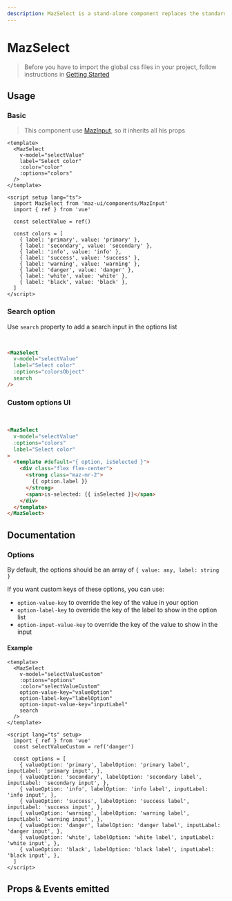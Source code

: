 ```yaml
---
description: MazSelect is a stand-alone component replaces the standard html input select with a beautiful design system. Many options like multiple values, search text field, custom templates options, colors, sizes, disabled, loading, error, warning, valid states, error messages, includes icons.
---
```


# MazSelect

> Before you have to import the global css files in your project, follow instructions in [Getting Started](./../guide/getting-started.md)

## Usage

### Basic

> This component use [MazInput](./maz-input.md), so it inherits all his props

<MazSelect
  label="Select color"
  v-model="selectValue"
  :color="selectValue"
  :options="colors"
/>

```vue
<template>
  <MazSelect
    v-model="selectValue"
    label="Select color"
    :color="color"
    :options="colors"
  />
</template>

<script setup lang="ts">
  import MazSelect from 'maz-ui/components/MazInput'
  import { ref } from 'vue'

  const selectValue = ref()

  const colors = [
    { label: 'primary', value: 'primary' },
    { label: 'secondary', value: 'secondary' },
    { label: 'info', value: 'info' },
    { label: 'success', value: 'success' },
    { label: 'warning', value: 'warning' },
    { label: 'danger', value: 'danger' },
    { label: 'white', value: 'white' },
    { label: 'black', value: 'black' },
  ]
</script>
```

### Search option

Use `search` property to add a search input in the options list

<br />

<MazSelect label="Select color" v-model="selectValue" :options="colors" search />

```html
<MazSelect
  v-model="selectValue"
  label="Select color"
  :options="colorsObject"
  search
/>
```

### Custom options UI

<br />

<MazSelect label="Select color" v-model="selectValue" :options="colors">
  <template #default="{ option, isSelected }">
    <div class="flex flex-center">
      <strong class="maz-mr-2">
        {{ option.label }}
      </strong>
      <span>is-selected: {{ isSelected }}</span>
    </div>
  </template>
</MazSelect>

```html
<MazSelect
  v-model="selectValue"
  :options="colors"
  label="Select color"
>
  <template #default="{ option, isSelected }">
    <div class="flex flex-center">
      <strong class="maz-mr-2">
        {{ option.label }}
      </strong>
      <span>is-selected: {{ isSelected }}</span>
    </div>
  </template>
</MazSelect>
```

## Documentation

### Options

By default, the options should be an array of `{ value: any, label: string }`

If you want custom keys of these options, you can use:

- `option-value-key` to override the key of the value in your option
- `option-label-key` to override the key of the label to show in the option list
- `option-input-value-key` to override the key of the value to show in the input

#### Example

<MazSelect
  v-model="selectValueCustom"
  :options="options"
  :color="selectValueCustom"
  option-value-key="valueOption"
  option-label-key="labelOption"
  option-input-value-key="inputLabel"
  search
/>

```vue
<template>
  <MazSelect
    v-model="selectValueCustom"
    :options="options"
    :color="selectValueCustom"
    option-value-key="valueOption"
    option-label-key="labelOption"
    option-input-value-key="inputLabel"
    search
  />
</template>

<script lang="ts" setup>
  import { ref } from 'vue'
  const selectValueCustom = ref('danger')

  const options = [
    { valueOption: 'primary', labelOption: 'primary label', inputLabel: 'primary input', },
    { valueOption: 'secondary', labelOption: 'secondary label', inputLabel: 'secondary input', },
    { valueOption: 'info', labelOption: 'info label', inputLabel: 'info input', },
    { valueOption: 'success', labelOption: 'success label', inputLabel: 'success input', },
    { valueOption: 'warning', labelOption: 'warning label', inputLabel: 'warning input', },
    { valueOption: 'danger', labelOption: 'danger label', inputLabel: 'danger input', },
    { valueOption: 'white', labelOption: 'white label', inputLabel: 'white input', },
    { valueOption: 'black', labelOption: 'black label', inputLabel: 'black input', },
  ]
</script>
```

## Props & Events emitted

<ComponentPropDoc component="MazSelect" />


<script setup lang="ts">
  import { ref } from 'vue'

  const selectValue = ref()
  const selectValueCustom = ref('danger')

  const colors = [
    { label: 'primary', value: 'primary' },
    { label: 'secondary', value: 'secondary' },
    { label: 'info', value: 'info' },
    { label: 'success', value: 'success' },
    { label: 'warning', value: 'warning' },
    { label: 'danger', value: 'danger' },
    { label: 'white', value: 'white' },
    { label: 'black', value: 'black' },
  ]

  const options = [
    { valueOption: 'primary', labelOption: 'primary label', inputLabel: 'primary input', },
    { valueOption: 'secondary', labelOption: 'secondary label', inputLabel: 'secondary input', },
    { valueOption: 'info', labelOption: 'info label', inputLabel: 'info input', },
    { valueOption: 'success', labelOption: 'success label', inputLabel: 'success input', },
    { valueOption: 'warning', labelOption: 'warning label', inputLabel: 'warning input', },
    { valueOption: 'danger', labelOption: 'danger label', inputLabel: 'danger input', },
    { valueOption: 'white', labelOption: 'white label', inputLabel: 'white input', },
    { valueOption: 'black', labelOption: 'black label', inputLabel: 'black input', },
  ]
</script>